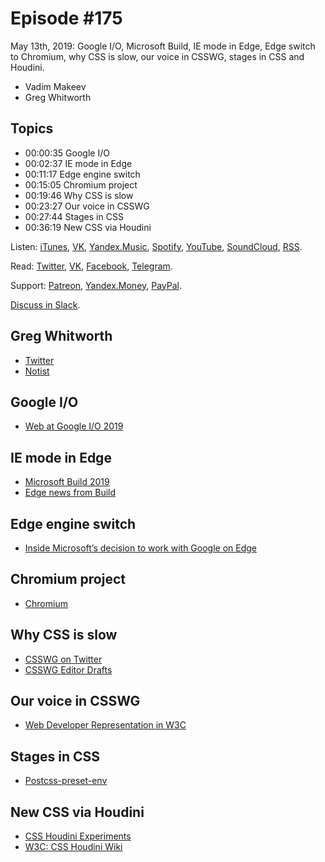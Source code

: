 # Episode #175

May 13th, 2019: Google I/O, Microsoft Build, IE mode in Edge, Edge switch to Chromium, why CSS is slow, our voice in CSSWG, stages in CSS and Houdini.

- Vadim Makeev
- Greg Whitworth

## Topics

- 00:00:35 Google I/O
- 00:02:37 IE mode in Edge
- 00:11:17 Edge engine switch
- 00:15:05 Chromium project
- 00:19:46 Why CSS is slow
- 00:23:27 Our voice in CSSWG
- 00:27:44 Stages in CSS
- 00:36:19 New CSS via Houdini

Listen: [iTunes](https://itunes.apple.com/podcast/id1080500016), [VK](https://vk.com/podcasts-32017543), [Yandex.Music](https://music.yandex.ru/album/6245956), [Spotify](https://open.spotify.com/show/3rzAcADjpBpXt73L0epTjV), [YouTube](https://www.youtube.com/playlist?list=PLMBnwIwFEFHcwuevhsNXkFTcadeX5R1Go), [SoundCloud](https://soundcloud.com/web-standards), [RSS](https://web-standards.ru/podcast/feed/).

Read: [Twitter](https://twitter.com/webstandards_ru), [VK](https://vk.com/webstandards_ru), [Facebook](https://www.facebook.com/webstandardsru), [Telegram](https://t.me/webstandards_ru).

Support: [Patreon](https://www.patreon.com/webstandards_ru), [Yandex.Money](https://money.yandex.ru/to/41001119329753), [PayPal](https://www.paypal.me/pepelsbey).

[Discuss in Slack](http://slack.web-standards.ru/).

## Greg Whitworth

- [Twitter](https://twitter.com/gregwhitworth)
- [Notist](https://noti.st/gregwhitworth)

## Google I/O

- [Web at Google I/O 2019](https://www.youtube.com/playlist?list=PLNYkxOF6rcIATmAmz7HcCzongGvQEtx8i)

## IE mode in Edge

- [Microsoft Build 2019](https://www.microsoft.com/en-us/build)
- [Edge news from Build](https://blogs.windows.com/msedgedev/2019/05/06/edge-chromium-build-2019-pwa-ie-mode-devtools/)

## Edge engine switch

- [Inside Microsoft’s decision to work with Google on Edge](https://www.theverge.com/2019/5/6/18527550/microsoft-chromium-edge-google-history-collaboration)

## Chromium project

- [Chromium](https://www.chromium.org/Home)

## Why CSS is slow

- [CSSWG on Twitter](https://twitter.com/csswg)
- [CSSWG Editor Drafts](https://drafts.csswg.org/)

## Our voice in CSSWG

- [Web Developer Representation in W3C](https://alistapart.com/article/web-developer-representation-in-w3c/)

## Stages in CSS

- [Postcss-preset-env](https://preset-env.cssdb.org/features)

## New CSS via Houdini

- [CSS Houdini Experiments](https://css-houdini.rocks/)
- [W3C: CSS Houdini Wiki](https://github.com/w3c/css-houdini-drafts/wiki)
